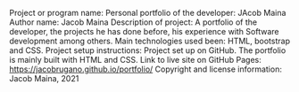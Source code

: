 Project or program name: Personal portfolio of the developer: JAcob Maina
Author name: Jacob Maina
Description of project: A portfolio of the developer, the projects he has done before, his experience with Software development among others. Main technologies used been: HTML, bootstrap and CSS.
Project setup instructions: Project set up on GitHub. The portfolio is mainly built with HTML and CSS.
Link to live site on GitHub Pages: https://jacobrugano.github.io/portfolio/
Copyright and license information: Jacob Maina, 2021
